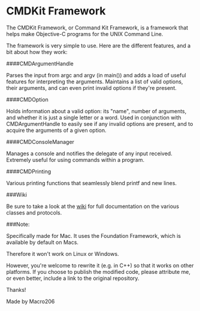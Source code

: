 CMDKit Framework
================

The CMDKit Framework, or Command Kit Framework, is a framework that helps make Objective-C programs for the UNIX Command Line.  

The framework is very simple to use. Here are the different features, and a bit about how they work:

####CMDArgumentHandle

Parses the input from argc and argv (in main()) and adds a load of useful features for interpreting the arguments. Maintains a list of valid options, their arguments, and can even print invalid options if they're present.

####CMDOption

Holds information about a valid option: its "name", number of arguments, and whether it is just a single letter or a word. Used in conjunction with CMDArgumentHandle to easily see if any invalid options are present, and to acquire the arguments of a given option.

####CMDConsoleManager

Manages a console and notifies the delegate of any input received. Extremely useful for using commands within a program.

####CMDPrinting

Various printing functions that seamlessly blend printf and new lines.

###Wiki

Be sure to take a look at the [wiki](https://github.com/Macro206/CMDKit-Framework/wiki) for full documentation on the various classes and protocols.

###Note:  
  
Specifically made for Mac. It uses the Foundation Framework, which is available by default on Macs.

Therefore it won't work on Linux or Windows.

However, you're welcome to rewrite it (e.g. in C++) so that it works on other platforms. If you choose to publish the modified code, please attribute me, or even better, include a link to the original repository.

Thanks!

Made by Macro206
